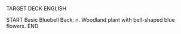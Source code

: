 TARGET DECK
ENGLISH

START
Basic
Bluebell
Back: n. Woodland plant with bell-shaped blue flowers.
END
